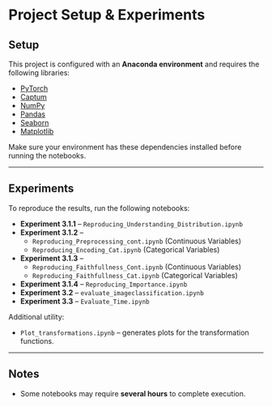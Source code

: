 # Project Setup & Experiments

## Setup  
This project is configured with an **Anaconda environment** and requires the following libraries:  
- [PyTorch](https://pytorch.org/)  
- [Captum](https://captum.ai/)  
- [NumPy](https://numpy.org)  
- [Pandas](https://pandas.pydata.org)  
- [Seaborn](https://seaborn.pydata.org)  
- [Matplotlib](https://matplotlib.org)  

Make sure your environment has these dependencies installed before running the notebooks.

---

## Experiments  
To reproduce the results, run the following notebooks:

- **Experiment 3.1.1** – `Reproducing_Understanding_Distribution.ipynb`  
- **Experiment 3.1.2** –  
  - `Reproducing_Preprocessing_cont.ipynb` (Continuous Variables)  
  - `Reproducing_Encoding_Cat.ipynb` (Categorical Variables)  
- **Experiment 3.1.3** –  
  - `Reproducing_Faithfullness_Cont.ipynb` (Continuous Variables)  
  - `Reproducing_Faithfullness_Cat.ipynb` (Categorical Variables)  
- **Experiment 3.1.4** – `Reproducing_Importance.ipynb`  
- **Experiment 3.2** – `evaluate_imageclassification.ipynb`  
- **Experiment 3.3** – `Evaluate_Time.ipynb`  

Additional utility:  
- `Plot_transformations.ipynb` – generates plots for the transformation functions.

---

## Notes  
- Some notebooks may require **several hours** to complete execution. 
